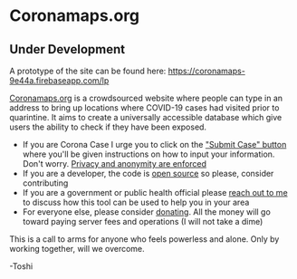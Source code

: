 # Coronamaps.org

## Under Development

A prototype of the site can be found here:
https://coronamaps-9e44a.firebaseapp.com/lp

[Coronamaps.org](https://coronamaps.org) is a crowdsourced website where people can type in an address to bring up locations where COVID-19 cases had visited prior to quarintine. It aims to create a universally accessible database which give users the ability to check if they have been exposed.

-   If you are Corona Case I urge you to click on the ["Submit Case" button](https://coronamaps.org/submit) where you'll be given instructions on how to input your information. Don't worry. [Privacy and anonymity are enforced](https://coronamaps.org/privacy)
-   If you are a developer, the code is [open source](https://github.com/mundanelunacy/coronamaps) so please, consider contributing
-   If you are a government or public health official please [reach out to me](https://coronamaps.org/official) to discuss how this tool can be used to help you in your area
-   For everyone else, please consider [donating](https://paypal.com). All the money will go toward paying server fees and operations (I will not take a dime)

This is a call to arms for anyone who feels powerless and alone. Only by working together, will we overcome.

-Toshi
